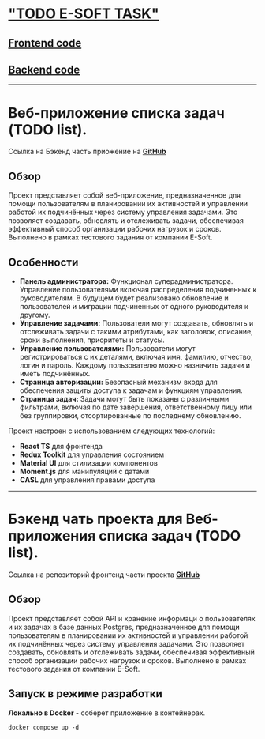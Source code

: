 # ["TODO E-SOFT TASK"](https://botkits.nomoreparties.co)

## [Frontend code](git@github.com:Shoomec74/e_soft_front.git)
## [Backend code](git@github.com:Shoomec74/e_soft_task.git)
***
# Веб-приложение списка задач (TODO list).

Ссылка на Бэкенд часть приожение на __[GitHub](https://github.com/Shoomec74/e_soft_task)__

## Обзор

Проект представляет собой веб-приложение, предназначенное для помощи пользователям в планировании их активностей и управлении работой их подчинённых через систему управления задачами. Это позволяет создавать, обновлять и отслеживать задачи, обеспечивая эффективный способ организации рабочих нагрузок и сроков. Выполнено в рамках тестового задания от компании E-Soft.

## Особенности

- **Панель администратора:** Функционал суперадминистратора. Управление пользователями включая распределения подчиненных к руководителям. В будущем будет реализовано обновление и пользователей и миграции подчиненных от одного руководителя к другому.
- **Управление задачами:** Пользователи могут создавать, обновлять и отслеживать задачи с такими атрибутами, как заголовок, описание, сроки выполнения, приоритеты и статусы.
- **Управление пользователями:** Пользователи могут регистрироваться с их деталями, включая имя, фамилию, отчество, логин и пароль. Каждому пользователю можно назначить задачи и иметь подчинённых.
- **Страница авторизации:** Безопасный механизм входа для обеспечения защиты доступа к задачам и функциям управления.
- **Страница задач:** Задачи могут быть показаны с различными фильтрами, включая по дате завершения, ответственному лицу или без группировки, отсортированные по последнему обновлению.

Проект настроен с использованием следующих технологий:

- __React TS__ для фронтенда
- __Redux Toolkit__ для управления состоянием
- __Material UI__ для стилизации компонентов
- __Moment.js__ для манипуляций с датами
- __CASL__ для управления правами доступа
***
# Бэкенд чать проекта для Веб-приложения списка задач (TODO list).

Ссылка на репозиторий фронтенд части проекта **[GitHub](https://github.com/Shoomec74/e_soft_front)**

## Обзор

Проект представляет собой API и хранение информаци о пользователях и их задачах в базе данных Postgres, предназначенное для помощи пользователям в планировании их активностей и управлении работой их подчинённых через систему управления задачами. Это позволяет создавать, обновлять и отслеживать задачи, обеспечивая эффективный способ организации рабочих нагрузок и сроков. Выполнено в рамках тестового задания от компании E-Soft.

## Запуск в режиме разработки

**Локально в Docker** - соберет приложение в контейнерах.

```
docker compose up -d
```



